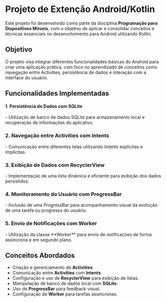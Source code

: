 <h1>Projeto de Extenção Android/Kotlin</h1>

Este projeto foi desenvolvido como parte da disciplina **Programação para Dispositivos Móveis**, com o objetivo de aplicar e consolidar conceitos e técnicas essenciais no desenvolvimento para Android utilizando Kotlin.

## Objetivo

O projeto visa integrar diferentes funcionalidades básicas do Android para criar uma aplicação prática, com foco no aprendizado de conceitos como navegação entre Activities, persistência de dados e interação com a interface do usuário.

<h2>Funcionalidades Implementadas</h2>

  <h4>1. Persistência de Dados com SQLite</h4>
      - Utilização de banco de dados SQLite para armazenamento local e recuperação de informações do aplicativo.
  <h3>2. Navegação entre Activities com Intents</h3>
      -	Comunicação entre diferentes telas utilizando Intents explícitas e implícitas.
  <h3>3. Exibição de Dados com RecyclerView</h3>
      -	Implementação de uma lista dinâmica e eficiente para exibição dos dados persistidos.
  <h3>4. Monitoramento do Usuário com ProgressBar</h3>
      -	Inclusão de uma ProgressBar para acompanhamento visual da evolução de uma tarefa ou progresso do usuário.
  <h3>5. Envio de Notificações com Worker</h3>
      - Utilização da classe **Worker** para envio de notificações de forma assíncrona e em segundo plano.

<h2>Conceitos Abordados</h2>

* Criação e gerenciamento de **Activities**.
* Comunicação entre **Activities** com **Intents**.
* Configuração e uso de **RecyclerView** para exibição de listas.
* Manipulação de banco de dados local com **SQLite**.
* Uso de **ProgressBar** para feedback visual.
* Configuração de **Worker** para tarefas assíncronas.

